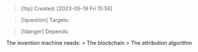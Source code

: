 
>[!tip] Created: [2023-05-19 Fri 15:56]

>[!question] Targets: 

>[!danger] Depends: 

The invention machine needs:
	> The blockchain 
		> The attribution algorithm
